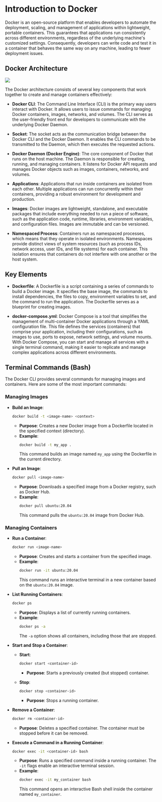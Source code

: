 # Introduction to Docker

Docker is an open-source platform that enables developers to automate the deployment, scaling, and management of applications within lightweight, portable containers. This guarantees that applications run consistently across different environments, regardless of the underlying machine's customized settings. Consequently, developers can write code and test it in a container that behaves the same way on any machine, leading to fewer deployment issues.

## Docker Architecture
![](images/docker-architecture.avif)

The Docker architecture consists of several key components that work together to create and manage containers effectively:

- **Docker CLI**: The Command Line Interface (CLI) is the primary way users interact with Docker. It allows users to issue commands for managing Docker containers, images, networks, and volumes. The CLI serves as the user-friendly front end for developers to communicate with the underlying Docker Daemon.

- **Socket**: The socket acts as the communication bridge between the Docker CLI and the Docker Daemon. It enables the CLI commands to be transmitted to the Daemon, which then executes the requested actions.

- **Docker Daemon (Docker Engine)**: The core component of Docker that runs on the host machine. The Daemon is responsible for creating, running, and managing containers. It listens for Docker API requests and manages Docker objects such as images, containers, networks, and volumes.

- **Applications**: Applications that run inside containers are isolated from each other. Multiple applications can run concurrently within their containers, providing a robust environment for development and production.

- **Images**: Docker images are lightweight, standalone, and executable packages that include everything needed to run a piece of software, such as the application code, runtime, libraries, environment variables, and configuration files. Images are immutable and can be versioned.

- **Namespaced Process**: Containers run as namespaced processes, which means that they operate in isolated environments. Namespaces provide distinct views of system resources (such as process IDs, network access, user IDs, and file systems) for each container. This isolation ensures that containers do not interfere with one another or the host system.

## Key Elements
- **Dockerfile**: A Dockerfile is a script containing a series of commands to build a Docker image. It specifies the base image, the commands to install dependencies, the files to copy, environment variables to set, and the command to run the application. The Dockerfile serves as a blueprint for creating images.

- **docker-compose.yml**: Docker Compose is a tool that simplifies the management of multi-container Docker applications through a YAML configuration file. This file defines the services (containers) that comprise your application, including their configurations, such as images to use, ports to expose, network settings, and volume mounts. With Docker Compose, you can start and manage all services with a single terminal command, making it easier to replicate and manage complex applications across different environments.

## Terminal Commands (Bash)

The Docker CLI provides several commands for managing images and containers. Here are some of the most important commands:

### Managing Images

- **Build an Image**:
  ```bash
  docker build -t <image-name> <context>
  ```
  - **Purpose**: Creates a new Docker image from a Dockerfile located in the specified context (directory).
  - **Example**:
    ```bash
    docker build -t my_app .
    ```
    This command builds an image named `my_app` using the Dockerfile in the current directory.

- **Pull an Image**:
  ```bash
  docker pull <image-name>
  ```
  - **Purpose**: Downloads a specified image from a Docker registry, such as Docker Hub.
  - **Example**:
    ```bash
    docker pull ubuntu:20.04
    ```
    This command pulls the `ubuntu:20.04` image from Docker Hub.

### Managing Containers

- **Run a Container**:
  ```bash
  docker run <image-name>
  ```
  - **Purpose**: Creates and starts a container from the specified image.
  - **Example**:
    ```bash
    docker run -it ubuntu:20.04
    ```
    This command runs an interactive terminal in a new container based on the `ubuntu:20.04` image.

- **List Running Containers**:
  ```bash
  docker ps
  ```
  - **Purpose**: Displays a list of currently running containers.
  - **Example**:
    ```bash
    docker ps -a
    ```
    The `-a` option shows all containers, including those that are stopped.

- **Start and Stop a Container**:
  - **Start**:
    ```bash
    docker start <container-id>
    ```
    - **Purpose**: Starts a previously created (but stopped) container.

  - **Stop**:
    ```bash
    docker stop <container-id>
    ```
    - **Purpose**: Stops a running container.

- **Remove a Container**:
  ```bash
  docker rm <container-id>
  ```
  - **Purpose**: Deletes a specified container. The container must be stopped before it can be removed.

- **Execute a Command in a Running Container**:
  ```bash
  docker exec -it <container-id> bash
  ```
  - **Purpose**: Runs a specified command inside a running container. The `-it` flags enable an interactive terminal session.
  - **Example**:
    ```bash
    docker exec -it my_container bash
    ```
    This command opens an interactive Bash shell inside the container named `my_container`.
